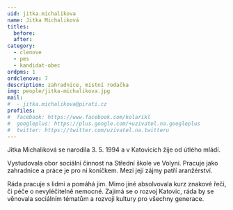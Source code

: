 ```yaml
---
uid: jitka.michalikova
name: Jitka Michaliková
titles:
  before:
  after:
category:
  - clenove
  - pms
  - kandidat-obec
ordpms: 1
ordclenove: 7
description: zahradnice, místní rodačka
img: people/jitka-michalikova.jpg 
mail:
#  - jitka.michalikova@pirati.cz
profiles:
#  facebook: https://www.facebook.com/kolarikl
#  googleplus: https://plus.google.com/+uzivatel.na.googleplus
#  twitter: https://twitter.com/uzivatel.na.twitteru
---
```


Jitka Michaliková se narodila 3. 5. 1994 a v Katovicích žije od útlého mládí.

Vystudovala obor sociální činnost na Střední škole ve Volyni. Pracuje jako zahradnice a práce je pro ni koníčkem. Mezi její zájmy patří aranžérství.

Ráda pracuje s lidmi a pomáhá jim. Mimo jiné absolvovala kurz znakové řeči, či péče o nevyléčitelně nemocné. Zajímá se o rozvoj Katovic, ráda by se věnovala sociálním tématům a rozvoji kultury pro všechny generace.
